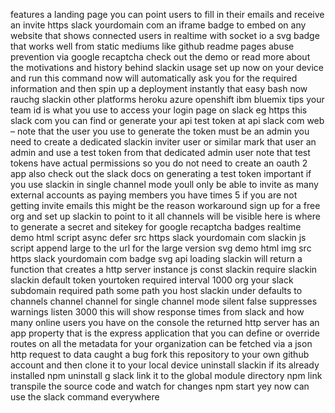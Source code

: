 features a landing page you can point users to fill in their emails and receive an invite https slack yourdomain com an iframe badge to embed on any website that shows connected users in realtime with socket io a svg badge that works well from static mediums like github readme pages abuse prevention via google recaptcha check out the demo or read more about the motivations and history behind slackin usage set up now on your device and run this command now will automatically ask you for the required information and then spin up a deployment instantly that easy bash now rauchg slackin other platforms heroku azure openshift ibm bluemix tips your team id is what you use to access your login page on slack eg https this slack com you can find or generate your api test token at api slack com web – note that the user you use to generate the token must be an admin you need to create a dedicated slackin inviter user or similar mark that user an admin and use a test token from that dedicated admin user note that test tokens have actual permissions so you do not need to create an oauth 2 app also check out the slack docs on generating a test token important if you use slackin in single channel mode youll only be able to invite as many external accounts as paying members you have times 5 if you are not getting invite emails this might be the reason workaround sign up for a free org and set up slackin to point to it all channels will be visible here is where to generate a secret and sitekey for google recaptcha badges realtime demo html script async defer src https slack yourdomain com slackin js script append large to the url for the large version svg demo html img src https slack yourdomain com badge svg api loading slackin will return a function that creates a http server instance js const slackin require slackin slackin default token yourtoken required interval 1000 org your slack subdomain required path some path you host slackin under defaults to channels channel channel for single channel mode silent false suppresses warnings listen 3000 this will show response times from slack and how many online users you have on the console the returned http server has an app property that is the express application that you can define or override routes on all the metadata for your organization can be fetched via a json http request to data caught a bug fork this repository to your own github account and then clone it to your local device uninstall slackin if its already installed npm uninstall g slack link it to the global module directory npm link transpile the source code and watch for changes npm start yey now can use the slack command everywhere